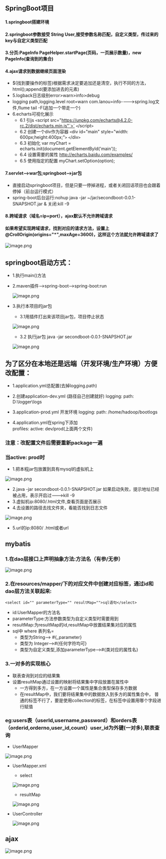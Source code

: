 ## SpringBoot项目
#### 1.springboot搭建环境
#### 2.springboot参数接受 String User,接受参数名称匹配，自定义类型，传过来的key与自定义类型匹配
#### 3.分页:PageInfo PageHelper.startPage(页码，一页展示数量)，new PageInfo(查询到的集合)
#### 4.ajax请求到数据继续页面渲染
*  $(找到要操作的标签)根据需求决定要追加还是清空，执行不同的方法，html();append(要添加进去的元素)
*  5.logback日志级别error>warn>info>debug
*  logging path,logging.level root=warn com.lanou=info---->spring.log文件,flume tail -F(追加一个带走一个)
*  6.echarts可视化展示
	* 6.1 引js `<`script src="https://unpkg.com/echarts@4.2.0-rc.2/dist/echarts.min.js"`>` `<`/script`>`
	* 6.2 创建一个div作为容器	`<`div id="main" style="width: 600px;height:400px;"`>`  `<`/div`>`
	* 6.3 初始化	var myChart = echarts.init(document.getElementById('main'));	
	* 6.4 设置需要的属性 http://echarts.baidu.com/examples/
	* 6.5 使用指定的配置	myChart.setOption(option);	
#### 7.servlet-->war包;springboot-->jar包 
* 直接启动springboot项目，但是只要一停掉进程，或者关闭回话项目也会跟着停掉（前台运行模式）
* spring-boot后台运行:nohup java -jar ~/jar/secondboot-0.0.1-SNAPSHOT.jar  &  关闭:kill -9
#### 8.跨域请求（域名=ip+port），ajax默认不允许跨域请求
####  如果希望实现跨域请求，找到对应的请求方法，设置上@CrollOrigin(origins="*",maxAge=3600)，这样这个方法就允许跨域请求了
	
![image.png](https://upload-images.jianshu.io/upload_images/14466577-139cd3f90e60b584.png?imageMogr2/auto-orient/strip%7CimageView2/2/w/1240)

## springboot启动方式：
*  1.执行main()方法
*  2.maven插件-->spring-boot-->spring-boot:run

	![image.png](https://upload-images.jianshu.io/upload_images/14466577-83f41fbe78d57070.png?imageMogr2/auto-orient/strip%7CimageView2/2/w/1240)

*  3.执行本项目的jar包 

	* 3.1用插件打出来该项目jar包，项目停止状态
	
	![image.png](https://upload-images.jianshu.io/upload_images/14466577-b591735799293304.png?imageMogr2/auto-orient/strip%7CimageView2/2/w/1240)
	
	* 3.2 执行jar包 java -jar secondboot-0.0.1-SNAPSHOT.jar  
	
	![image.png](https://upload-images.jianshu.io/upload_images/14466577-4599bb0e8290c806.png?imageMogr2/auto-orient/strip%7CimageView2/2/w/1240)
	
## 为了区分在本地还是远端（开发环境/生产环境）方便改配置：
* 1.application.yml总配置(去掉logging.path) 
* 2.创建application-dev.yml (路径自己创建就好) 
logging:
	path: D:\logger\logs
				
* 3.application-prod.yml 开发环境
logging:
		path: /home/hadoop/bootlogs
			
* 4.application.yml在spring下添加		
profiles:
	active: dev/prod(上面两个文件)
	
### 注意：改配置文件后需要重新package一遍	
### 当active: prod时

* 1.把本程jar包放置到具有mysql的虚拟机上

![image.png](https://upload-images.jianshu.io/upload_images/14466577-f3e7a3172de2afff.png?imageMogr2/auto-orient/strip%7CimageView2/2/w/1240)

* 2.java -jar secondboot-0.0.1-SNAPSHOT.jar 如果启动失败，提示地址已经被占用，表示开启过--->kill -9
* 3.虚拟机ip:8080/.html文件,查看页面是否展示
* 4.去设置的路径去找文件夹，看能否找到日志文件

![image.png](https://upload-images.jianshu.io/upload_images/14466577-8e5e48c462f3a511.png?imageMogr2/auto-orient/strip%7CimageView2/2/w/1240)
* 5.url的ip:8080/ .html或者url

## mybatis
### 1.在dao层接口上声明抽象方法:方法名（有参/无参）

![image.png](https://upload-images.jianshu.io/upload_images/14466577-821a525208cfa050.png?imageMogr2/auto-orient/strip%7CimageView2/2/w/1240)

### 2.在resources/mapper/下的对应文件中创建对应标签，通过id和dao层方法关联起来:

  `<select id="" parameterType="" resultMap="">sql语句</select>`
* id:UserMapper的方法名
* parameterType:方法参数类型为自定义类型时需要用到
* resultMap:为resultMap的id,resultMap中放置结果集对应的属性
* sql中 where 表列名=
	* 类型为String--> #{_parameter}
	* 类型为 Integer-->#{任何字符均可}
	* 类型为自定义类型,添加parameterType-->#{类对应的属性名}
### 3.一对多的实现核心
* 联表查询到对应的结果集
* 设置resultMap通过设置的映射将结果集中字段放置在属性中
	* 一方得到多方，在一方设置一个属性是集合类型保存多方数据
	* 在resultMap中，我们要将结果集中的数据放入到多方的属性集合中，
	 普通的标签不行了，要是使用collection的标签，在标签中设置用哪个字段进行赋值
### eg:users表（userId,username,password）和orders表（orderid,orderno,user_id,count）user_id为外键(一对多),联表查询
* UserMapper

![image.png](https://upload-images.jianshu.io/upload_images/14466577-4eb04b04b8f3a277.png?imageMogr2/auto-orient/strip%7CimageView2/2/w/1240)
	
* UserMapper.xml
	* select
	
	![image.png](https://upload-images.jianshu.io/upload_images/14466577-ea06668c412bc4c0.png?imageMogr2/auto-orient/strip%7CimageView2/2/w/1240)
	
	* resultMap
	
	![image.png](https://upload-images.jianshu.io/upload_images/14466577-b192073f2c8aae6d.png?imageMogr2/auto-orient/strip%7CimageView2/2/w/1240)
	
* UserController

	![image.png](https://upload-images.jianshu.io/upload_images/14466577-7e9ab7ffcb03b0ba.png?imageMogr2/auto-orient/strip%7CimageView2/2/w/1240)

## ajax

![image.png](https://upload-images.jianshu.io/upload_images/14466577-6088c743459a00bc.png?imageMogr2/auto-orient/strip%7CimageView2/2/w/1240)

	
	
	
	
	
	





	
	
	
	
	
	
	
